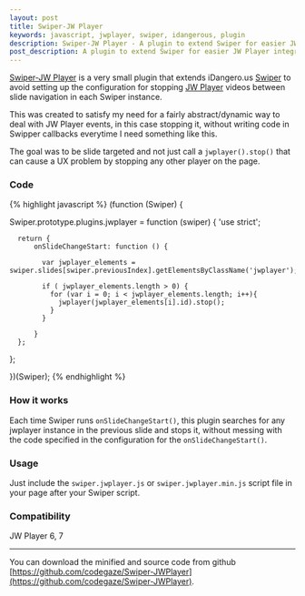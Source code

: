 ```yaml
---
layout: post
title: Swiper-JW Player
keywords: javascript, jwplayer, swiper, idangerous, plugin
description: Swiper-JW Player - A plugin to extend Swiper for easier JW Player integration
post_description: A plugin to extend Swiper for easier JW Player integration.
---
```


[Swiper-JW Player](https://github.com/codegaze/Swiper-JWPlayer) is a very small plugin that extends iDangero.us [Swiper](http://www.idangero.us/swiper/) to avoid setting up the configuration for stopping [JW Player](http://www.jwplayer.com/) videos between slide navigation in each Swiper instance. 


This was created to satisfy my need for a fairly abstract/dynamic way to deal with JW Player events, in this case stopping it, without writing code in Swipper callbacks everytime I need something like this. 

The goal was to be slide targeted and not just call a ```jwplayer().stop()``` that can cause a UX problem by stopping any other player on the page.

### Code 
{% highlight javascript %}
(function (Swiper) {

  Swiper.prototype.plugins.jwplayer = function (swiper) {
      'use strict';

      return {
          onSlideChangeStart: function () {

            var jwplayer_elements = swiper.slides[swiper.previousIndex].getElementsByClassName('jwplayer');
            
            if ( jwplayer_elements.length > 0) {
              for (var i = 0; i < jwplayer_elements.length; i++){
                jwplayer(jwplayer_elements[i].id).stop();
              }
            }

          }
      };
  };
    
})(Swiper);
{% endhighlight %}

### How it works

Each time Swiper runs ```onSlideChangeStart()```, this plugin searches for any jwplayer instance in the previous slide and stops it, without messing with the code specified in the configuration for the ```onSlideChangeStart()```.

### Usage

Just include the `swiper.jwplayer.js` or `swiper.jwplayer.min.js` script file in your page after your Swiper script.

### Compatibility

JW Player 6, 7

---

You can download the minified and source code from github [https://github.com/codegaze/Swiper-JWPlayer](https://github.com/codegaze/Swiper-JWPlayer).